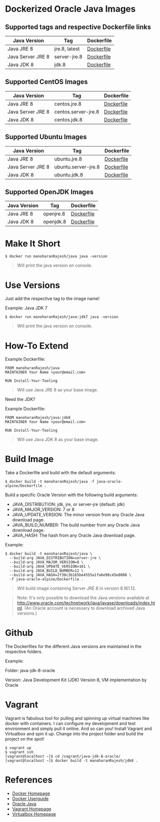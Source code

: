 # Dockerized Oracle Java Images

## Supported tags and respective Dockerfile links

| Java Version | Tag          | Dockerfile |
|--------------|--------------|------------|
| Java JRE 8   | jre.8, latest | [Dockerfile](https://github.com/manoharanRajesh/Jenkins-docker/javaimages/java/blob/master/java-oracle-alpine/Dockerfile) |
| Java Server JRE 8   | server-jre.8 | [Dockerfile](https://github.com/manoharanRajesh/Jenkins-docker/javaimages/java/blob/master/java-oracle-alpine/Dockerfile) |
| Java JDK 8   | jdk.8         | [Dockerfile](https://github.com/manoharanRajesh/Jenkins-docker/javaimages/java/blob/master/java-oracle-alpine/Dockerfile) |

## Supported CentOS Images

| Java Version | Tag | Dockerfile |
|--------------|-----|------------|
| Java JRE 8 | centos.jre.8 | [Dockerfile](https://github.com/manoharanRajesh/Jenkins-docker/javaimages/java/blob/master/java-oracle-centos/Dockerfile) |
| Java Server JRE 8 | centos.server-jre.8 | [Dockerfile](https://github.com/manoharanRajesh/Jenkins-docker/javaimages/java/blob/master/java-oracle-centos/Dockerfile) |
| Java JDK 8 | centos.jdk.8 | [Dockerfile](https://github.com/manoharanRajesh/Jenkins-docker/javaimages/java/blob/master/java-oracle-centos/Dockerfile) |

## Supported Ubuntu Images

| Java Version | Tag | Dockerfile |
|--------------|-----|------------|
| Java JRE 8 | ubuntu.jre.8 | [Dockerfile](https://github.com/manoharanRajesh/Jenkins-docker/javaimages/java/blob/master/java-oracle-ubuntu/Dockerfile) |
| Java Server JRE 8 | ubuntu.server-jre.8 | [Dockerfile](https://github.com/manoharanRajesh/Jenkins-docker/javaimages/java/blob/master/java-oracle-ubuntu/Dockerfile) |
| Java JDK 8 | ubuntu.jdk.8 | [Dockerfile](https://github.com/manoharanRajesh/Jenkins-docker/javaimages/java/blob/master/java-oracle-ubuntu/Dockerfile) |

## Supported OpenJDK Images

| Java Version | Tag | Dockerfile |
|--------------|-----|------------|
| Java JRE 8 | openjre.8 | [Dockerfile](https://github.com/manoharanRajesh/Jenkins-docker/javaimages/java/blob/master/java-openjdk/Dockerfile) |
| Java JDK 8 | openjdk.8 | [Dockerfile](https://github.com/manoharanRajesh/Jenkins-docker/javaimages/java/blob/master/java-openjdk/Dockerfile) |

# Make It Short

~~~~
$ docker run manoharanRajesh/java java -version
~~~~

> Will print the java version on console.

# Use Versions

Just add the respective tag to the image name!

Example: Java JDK 7

~~~~
$ docker run manoharanRajesh/java:jdk7 java -version
~~~~

> Will print the java version on console.

# How-To Extend

Example Dockerfile:

~~~~
FROM manoharanRajesh/java
MAINTAINER Your Name <your@email.com>

RUN Install-Your-Tooling
~~~~

> Will use Java JRE 8 as your base image.

Need the JDK?

Example Dockerfile:

~~~~
FROM manoharanRajesh/java:jdk8
MAINTAINER Your Name <your@email.com>

RUN Install-Your-Tooling
~~~~

> Will use Java JDK 8 as your base image.

# Build Image

Take a Dockerfile and build with the default arguments:

~~~~
$ docker build -t manoharanRajesh/java -f java-oracle-alpine/Dockerfile .
~~~~

Build a specific Oracle Version with the following build arguments:

* JAVA_DISTRIBUTION: jdk, jre, or server-jre (default: jdk)
* JAVA_MAJOR_VERSION: 7 or 8
* JAVA_UPDATE_VERSION: The minor version from any Oracle Java download page.
* JAVA_BUILD_NUMBER: The build number from any Oracle Java download page.
* JAVA_HASH: The hash from any Oracle Java download page.

Example:

~~~~
$ docker build -t manoharanRajesh/java \
  --build-arg JAVA_DISTRIBUTION=server-jre \
  --build-arg JAVA_MAJOR_VERSION=8 \
  --build-arg JAVA_UPDATE_VERSION=161 \
  --build-arg JAVA_BUILD_NUMBER=12 \
  --build-arg JAVA_HASH=2f38c3b165be4555a1fa6e98c45e0808 \
  -f java-oracle-alpine/Dockerfile .
~~~~

> Will build image containing Server JRE 8 in version 8.161.12.

> Note: It's only possible to download the Java versions available at http://www.oracle.com/technetwork/java/javase/downloads/index.html.
> (An Oracle account is necessary to download archived Java versions.)


# Github

The Dockerfiles for the different Java versions are maintained in the respective folders.

Example:

Folder: java-jdk-8-oracle

Version: Java Development Kit (JDK) Version 8, VM implementation by Oracle

# Vagrant

Vagrant is fabulous tool for pulling and spinning up virtual machines like docker with containers. I can configure my development and test environment and simply pull it online. And so can you! Install Vagrant and Virtualbox and spin it up. Change into the project folder and build the project on the spot!

~~~~
$ vagrant up
$ vagrant ssh
[vagrant@localhost ~]$ cd /vagrant/java-jdk-8-oracle/
[vagrant@localhost ~]$ docker build -t manoharanRajesh/jdk8 .
~~~~

# References

* [Docker Homepage](https://www.docker.com/)
* [Docker Userguide](https://docs.docker.com/userguide/)
* [Oracle Java](https://java.com/de/download/)
* [Vagrant Homepage](https://www.vagrantup.com/)
* [Virtualbox Homepage](https://www.virtualbox.org/)
